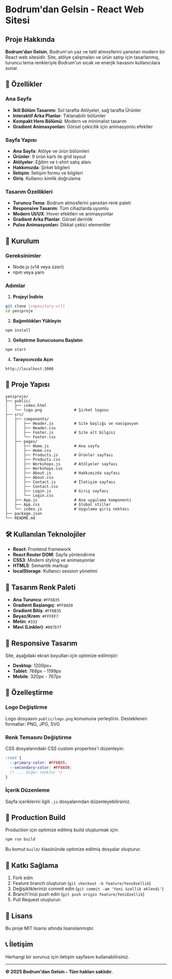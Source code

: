# Bodrum'dan Gelsin - React Web Sitesi

## Proje Hakkında

**Bodrum'dan Gelsin**, Bodrum'un yaz ve tatil atmosferini yansıtan modern bir React web sitesidir. Site, atölye çalışmaları ve ürün satışı için tasarlanmış, turuncu tema renkleriyle Bodrum'un sıcak ve enerjik havasını kullanıcılara sunar.

## 🌟 Özellikler

### Ana Sayfa
- **İkili Bölüm Tasarımı**: Sol tarafta Atölyeler, sağ tarafta Ürünler
- **Interaktif Arka Planlar**: Tıklanabilir bölümler
- **Kompakt Hero Bölümü**: Modern ve minimalist tasarım
- **Gradient Animasyonları**: Görsel çekicilik için animasyonlu efektler

### Sayfa Yapısı
- **Ana Sayfa**: Atölye ve ürün bölümleri
- **Ürünler**: 9 ürün kartı ile grid layout
- **Atölyeler**: Eğitim ve t-shirt satış alanı
- **Hakkımızda**: Şirket bilgileri
- **İletişim**: İletişim formu ve bilgileri
- **Giriş**: Kullanıcı kimlik doğrulama

### Tasarım Özellikleri
- **Turuncu Tema**: Bodrum atmosferini yansıtan renk paleti
- **Responsive Tasarım**: Tüm cihazlarda uyumlu
- **Modern UI/UX**: Hover efektleri ve animasyonlar
- **Gradient Arka Planlar**: Görsel derinlik
- **Pulse Animasyonları**: Dikkat çekici elementler

## 🚀 Kurulum

### Gereksinimler
- Node.js (v14 veya üzeri)
- npm veya yarn

### Adımlar

1. **Projeyi İndirin**
```bash
git clone [repository-url]
cd yeniproje
```

2. **Bağımlılıkları Yükleyin**
```bash
npm install
```

3. **Geliştirme Sunucusunu Başlatın**
```bash
npm start
```

4. **Tarayıcınızda Açın**
```
http://localhost:3000
```

## 📁 Proje Yapısı

```
yeniproje/
├── public/
│   ├── index.html
│   └── logo.png              # Şirket logosu
├── src/
│   ├── components/
│   │   ├── Header.js         # Site başlığı ve navigasyon
│   │   ├── Header.css
│   │   ├── Footer.js         # Site alt bilgisi
│   │   └── Footer.css
│   ├── pages/
│   │   ├── Home.js           # Ana sayfa
│   │   ├── Home.css
│   │   ├── Products.js       # Ürünler sayfası
│   │   ├── Products.css
│   │   ├── Workshops.js      # Atölyeler sayfası
│   │   ├── Workshops.css
│   │   ├── About.js          # Hakkımızda sayfası
│   │   ├── About.css
│   │   ├── Contact.js        # İletişim sayfası
│   │   ├── Contact.css
│   │   ├── Login.js          # Giriş sayfası
│   │   └── Login.css
│   ├── App.js                # Ana uygulama komponenti
│   ├── App.css               # Global stiller
│   └── index.js              # Uygulama giriş noktası
├── package.json
└── README.md
```

## 🛠️ Kullanılan Teknolojiler

- **React**: Frontend framework
- **React Router DOM**: Sayfa yönlendirme
- **CSS3**: Modern styling ve animasyonlar
- **HTML5**: Semantik markup
- **localStorage**: Kullanıcı session yönetimi

## 🎨 Tasarım Renk Paleti

- **Ana Turuncu**: `#FF6B35`
- **Gradient Başlangıç**: `#FF8A50`
- **Gradient Bitiş**: `#FF6B35`
- **Beyaz/Krem**: `#FFFEF7`
- **Metin**: `#333`
- **Mavi (Linkler)**: `#007bff`

## 📱 Responsive Tasarım

Site, aşağıdaki ekran boyutları için optimize edilmiştir:
- **Desktop**: 1200px+
- **Tablet**: 768px - 1199px
- **Mobile**: 320px - 767px

## 🔧 Özelleştirme

### Logo Değiştirme
Logo dosyasını `public/logo.png` konumuna yerleştirin. Desteklenen formatlar: PNG, JPG, SVG

### Renk Temasını Değiştirme
CSS dosyalarındaki CSS custom properties'i düzenleyin:
```css
:root {
  --primary-color: #FF6B35;
  --secondary-color: #FF8A50;
  /* ... diğer renkler */
}
```

### İçerik Düzenleme
Sayfa içeriklerini ilgili `.js` dosyalarından düzenleyebilirsiniz.

## 🚀 Production Build

Production için optimize edilmiş build oluşturmak için:

```bash
npm run build
```

Bu komut `build/` klasöründe optimize edilmiş dosyalar oluşturur.

## 🤝 Katkı Sağlama

1. Fork edin
2. Feature branch oluşturun (`git checkout -b feature/YeniOzellik`)
3. Değişikliklerinizi commit edin (`git commit -am 'Yeni özellik eklendi'`)
4. Branch'inizi push edin (`git push origin feature/YeniOzellik`)
5. Pull Request oluşturun

## 📄 Lisans

Bu proje MIT lisansı altında lisanslanmıştır.

## 📞 İletişim

Herhangi bir sorunuz için iletişim sayfasını kullanabilirsiniz.

---

**© 2025 Bodrum'dan Gelsin - Tüm hakları saklıdır.**
